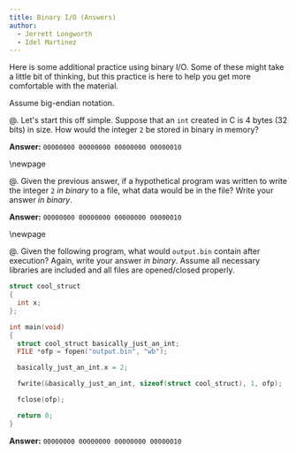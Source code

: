 ```yaml
---
title: Binary I/O (Answers)
author:
  - Jerrett Longworth
  - Idel Martinez
---
```


Here is some additional practice using binary I/O. Some of these might take a little bit of thinking, but this practice is here to help you get more comfortable with the material.

Assume big-endian notation.

@. Let's start this off simple. Suppose that an `int` created in C is 4 bytes (32 bits) in size. How would the integer `2` be stored in binary in memory?

  **Answer:** `00000000 00000000 00000000 00000010`

\newpage

@. Given the previous answer, if a hypothetical program was written to write the integer `2` *in binary* to a file, what data would be in the file? Write your answer *in binary*.

  **Answer:** `00000000 00000000 00000000 00000010`

\newpage

@. Given the following program, what would `output.bin` contain after execution? Again, write your answer *in binary*. Assume all necessary libraries are included and all files are opened/closed properly.

  ``` c
  struct cool_struct
  {
    int x;
  };

  int main(void)
  {
    struct cool_struct basically_just_an_int;
    FILE *ofp = fopen("output.bin", "wb");

    basically_just_an_int.x = 2;

    fwrite(&basically_just_an_int, sizeof(struct cool_struct), 1, ofp);

    fclose(ofp);

    return 0;
  }
  ```

  **Answer:** `00000000 00000000 00000000 00000010`
